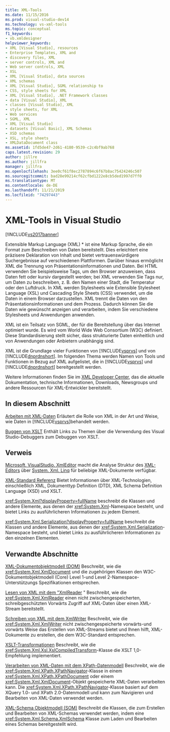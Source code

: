 ```yaml
---
title: XML-Tools
ms.date: 11/15/2016
ms.prod: visual-studio-dev14
ms.technology: vs-xml-tools
ms.topic: conceptual
f1_keywords:
- vb.xmldesigner
helpviewer_keywords:
- XML [Visual Studio], resources
- Enterprise Templates, XML and
- discovery files, XML
- server controls, XML and
- Web server controls, XML
- XSL
- XML [Visual Studio], data sources
- XML schemas
- XML [Visual Studio], SGML relationship to
- CSS, style sheets for XML
- XML [Visual Studio], .NET Framework classes
- data [Visual Studio], XML
- classes [Visual Studio], XML
- style sheets, for XML
- Web services
- SGML, XML
- XML [Visual Studio]
- datasets [Visual Basic], XML Schemas
- XSD schemas
- XSL, style sheets
- XMLDataDocument class
ms.assetid: 1fd5de47-2d61-4180-9539-c2c4bf9ab768
caps.latest.revision: 29
author: jillre
ms.author: jillfra
manager: jillfra
ms.openlocfilehash: 3ee0cf61f8ec2787894c6f67b8ac75424246c507
ms.sourcegitcommit: bad28e99214cf62cfbd1222e8cb5ded1997d7ff0
ms.translationtype: MT
ms.contentlocale: de-DE
ms.lasthandoff: 11/21/2019
ms.locfileid: "74297443"
---
```

# <a name="xml-tools-in-visual-studio"></a>XML-Tools in Visual Studio
[!INCLUDE[vs2017banner](../includes/vs2017banner.md)]

Extensible Markup Language (XML) * ist eine Markup Sprache, die ein Format zum Beschreiben von Daten bereitstellt. Dies erleichtert eine präzisere Deklaration von Inhalt und bietet vertrauenswürdigere Suchergebnisse auf verschiedenen Plattformen. Darüber hinaus ermöglicht XML die Trennung von Präsentationsinformationen und Daten. Bei HTML verwenden Sie beispielsweise Tags, um den Browser anzuweisen, dass Daten fett oder kursiv dargestellt werden; bei XML verwenden Sie Tags nur, um Daten zu beschreiben, z. B. den Namen einer Stadt, die Temperatur oder den Luftdruck. In XML werden Stylesheets wie Extensible Stylesheet Language (XSL) und Cascading Style Sheets (CSS) verwendet, um die Daten in einem Browser darzustellen. XML trennt die Daten von den Präsentationsinformationen und dem Prozess. Dadurch können Sie die Daten wie gewünscht anzeigen und verarbeiten, indem Sie verschiedene Stylesheets und Anwendungen anwenden.

 XML ist ein Teilsatz von SGML, der für die Bereitstellung über das Internet optimiert wurde. Es wird vom World Wide Web Consortium (W3C) definiert. Diese Standardisierung stellt sicher, dass strukturierte Daten einheitlich und von Anwendungen oder Anbietern unabhängig sind.

 XML ist die Grundlage vieler Funktionen von [!INCLUDE[vsprvs](../includes/vsprvs-md.md)] und von [!INCLUDE[dnprdnshort](../includes/dnprdnshort-md.md)]. Im folgenden Thema werden Namen von Tools und Funktionen in Bezug auf XML aufgelistet, die in [!INCLUDE[vsprvs](../includes/vsprvs-md.md)] und [!INCLUDE[dnprdnshort](../includes/dnprdnshort-md.md)] bereitgestellt werden.

 Weitere Informationen finden Sie im [XML Developer Center](https://go.microsoft.com/fwlink/?LinkID=100176), das die aktuelle Dokumentation, technische Informationen, Downloads, Newsgroups und andere Ressourcen für XML-Entwickler bereitstellt.

## <a name="in-this-section"></a>In diesem Abschnitt
 [Arbeiten mit XML-Daten](../xml-tools/working-with-xml-data.md) Erläutert die Rolle von XML in der Art und Weise, wie Daten in [!INCLUDE[vsprvs](../includes/vsprvs-md.md)]behandelt werden.

 [Buggen von XSLT](../xml-tools/debugging-xslt.md) Enthält Links zu Themen über die Verwendung des Visual Studio-Debuggers zum Debuggen von XSLT.

## <a name="reference"></a>Verweis
 [Microsoft. VisualStudio. XmlEditor](https://go.microsoft.com/fwlink/?LinkID=165699) macht die Analyse Struktur des [XML-Editors](https://go.microsoft.com/fwlink/?LinkId=228249) über [System. Xml. Linq](https://go.microsoft.com/fwlink/?LinkId=228250) für beliebige XML-Dokumente verfügbar.

 [XML-Standard Referenz](https://msdn.microsoft.com/79c78508-c9d0-423a-a00f-672e855de401) Bietet Informationen über XML-Technologien, einschließlich XML, Dokumenttyp Definition (DTD), XML Schema Definition Language (XSD) und XSLT.

 <xref:System.Xml?displayProperty=fullName> beschreibt die Klassen und andere Elemente, aus denen der <xref:System.Xml>-Namespace besteht, und bietet Links zu ausführlicheren Informationen zu jedem Element.

 <xref:System.Xml.Serialization?displayProperty=fullName> beschreibt die Klassen und andere Elemente, aus denen der <xref:System.Xml.Serialization>-Namespace besteht, und bietet Links zu ausführlicheren Informationen zu den einzelnen Elementen.

## <a name="related-sections"></a>Verwandte Abschnitte
 [XML-Dokumentobjektmodell (DOM)](https://msdn.microsoft.com/library/b5e52844-4820-47c0-a61d-de2da33e9f54) Beschreibt, wie die <xref:System.Xml.XmlDocument> und die zugehörigen Klassen den W3C-Dokumentobjektmodell (Core) Level 1-und Level 2-Namespace-Unterstützungs Spezifikationen entsprechen.

 [Lesen von XML mit dem "XmlReader](https://msdn.microsoft.com/3029834c-a27e-4331-b7aa-711924062182) " Beschreibt, wie die <xref:System.Xml.XmlReader> einen nicht zwischengespeicherten, schreibgeschützten Vorwärts Zugriff auf XML-Daten über einen XML-Stream bereitstellt.

 [Schreiben von XML mit dem XmlWriter](https://msdn.microsoft.com/ea41f72c-e1d3-4e0a-ab0f-f0eb1c27ab86) Beschreibt, wie die <xref:System.Xml.XmlWriter> nicht zwischengespeicherte vorwärts-und vorwärts Weise das Erstellen von XML-Streams bietet und Ihnen hilft, XML-Dokumente zu erstellen, die dem W3C-Standard entsprechen.

 [XSLT-Transformationen](https://msdn.microsoft.com/library/202f8820-224c-494f-b61e-cd127eac6e03) Beschreibt, wie die <xref:System.Xml.Xsl.XslCompiledTransform>-Klasse die XSLT 1,0-Empfehlung implementiert.

 [Verarbeiten von XML-Daten mit dem XPath-Datenmodell](https://msdn.microsoft.com/library/536c6fce-1453-4654-9c72-bca54d47e081) Beschreibt, wie die <xref:System.Xml.XPath.XPathNavigator>-Klasse in einem <xref:System.Xml.XPath.XPathDocument> oder einem <xref:System.Xml.XmlDocument>-Objekt gespeicherte XML-Daten verarbeiten kann. Die <xref:System.Xml.XPath.XPathNavigator>-Klasse basiert auf dem XQuery 1.0- und XPath 2.0-Datenmodell und kann zum Navigieren und Bearbeiten von XML-Daten verwendet werden.

 [XML-Schema Objektmodell (SOM)](https://msdn.microsoft.com/library/a897a599-ffd1-43f9-8807-e58c8a7194cd) Beschreibt die Klassen, die zum Erstellen und Bearbeiten von XML-Schemas verwendet werden, indem eine <xref:System.Xml.Schema.XmlSchema> Klasse zum Laden und Bearbeiten eines Schemas bereitgestellt wird.

